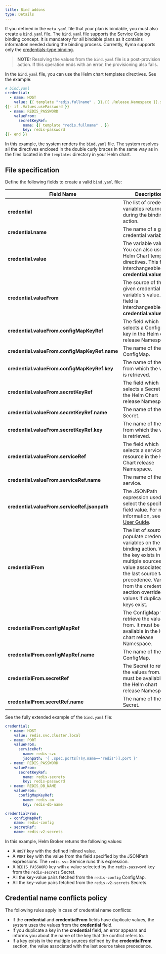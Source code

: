 ```yaml
---
title: Bind addons
type: Details
---
```


If you defined in the `meta.yaml` file that your plan is bindable, you must also create a `bind.yaml` file.
The `bind.yaml` file supports the Service Catalog binding concept. It is mandatory for all bindable plans as it contains information needed during the binding process. Currently, Kyma supports only the [credentials-type binding](https://github.com/openservicebrokerapi/servicebroker/blob/v2.13/spec.md#types-of-binding).   

>**NOTE:** Resolving the values from the `bind.yaml` file is a post-provision action. If this operation ends with an error, the provisioning also fails.

In the `bind.yaml` file, you can use the Helm chart templates directives. See the example:

```yaml
# bind.yaml
credential:
  - name: HOST
    value: {{ template "redis.fullname" . }}.{{ .Release.Namespace }}.svc.cluster.local
{{- if .Values.usePassword }}
  - name: REDIS_PASSWORD
    valueFrom:
      secretKeyRef:
        name: {{ template "redis.fullname" . }}
        key: redis-password
{{- end }}
```
In this example, the system renders the `bind.yaml` file. The system resolves all the directives enclosed in the double curly braces in the same way as in the files located in the `templates` directory in your Helm chart.


## File specification

Define the following fields to create a valid `bind.yaml` file:

|   Field Name   |      Description                       |
|--------------|--------------------------------------------------------------|
| **credential** | The list of credential variables returned during the binding action.  |
| **credential.name** | The name of a given credential variable.  |
| **credential.value** | The variable value. You can also use the Helm Chart templating directives. This field is interchangeable with **credential.valueFrom**. |
| **credential.valueFrom** | The source of the given credential variable's value. This field is interchangeable with **credential.value**.  |
| **credential.valueFrom.configMapKeyRef** | The field which selects a ConfigMap key in the Helm chart release Namespace.    |
| **credential.valueFrom.configMapKeyRef.name** | The name of the ConfigMap.  |
| **credential.valueFrom.configMapKeyRef.key**  | The name of the key from which the value is retrieved.  |
| **credential.valueFrom.secretKeyRef**  | The field which selects a Secret key in the Helm Chart release Namespace.     |
| **credential.valueFrom.secretKeyRef.name**    | The name of the Secret.     |
| **credential.valueFrom.secretKeyRef.key**    | The name of the key from which the value is retrieved. |
| **credential.valueFrom.serviceRef**   | The field which selects a service resource in the Helm Chart release Namespace. |
| **credential.valueFrom.serviceRef.name**    | The name of the service.          |
| **credential.valueFrom.serviceRef.jsonpath**  | The JSONPath expression used to select the specified field value. For more information, see the [User Guide](https://kubernetes.io/docs/user-guide/jsonpath/). |
| **credentialFrom** | The list of sources to populate credential variables on the binding action. When the key exists in multiple sources, the value associated with the last source takes precedence. Variables from the `credential` section override the values if duplicated keys exist. |
| **credentialFrom.configMapRef** | The ConfigMap to retrieve the values from. It must be available in the Helm chart release Namespace. |
| **credentialFrom.configMapRef.name**    | The name of the ConfigMap.   |
| **credentialFrom.secretRef** | The Secret to retrieve the values from. It must be available in the Helm chart release Namespace.  |
| **credentialFrom.secretRef.name**    | The name of the Secret.      |


See the fully extended example of the `bind.yaml` file:

```yaml
credential:
  - name: HOST
    value: redis.svc.cluster.local
  - name: PORT
    valueFrom:
      serviceRef:
        name: redis-svc
        jsonpath: '{ .spec.ports[?(@.name=="redis")].port }'
  - name: REDIS_PASSWORD
    valueFrom:
      secretKeyRef:
        name: redis-secrets
        key: redis-password
  - name: REDIS_DB_NAME
    valueFrom:
      configMapKeyRef:
        name: redis-cm
        key: redis-db-name

credentialFrom:
  - configMapRef:
    name: redis-config
  - secretRef:
    name: redis-v2-secrets
```

In this example, Helm Broker returns the following values:
- A `HOST` key with the defined inlined value.
- A `PORT` key with the value from the field specified by the JSONPath expressions. The `redis-svc` Service runs this expression.
- A `REDIS_PASSWORD` key with a value selected by the `redis-password` key from the `redis-secrets` Secret.
- All the key-value pairs fetched from the `redis-config` ConfigMap.
- All the key-value pairs fetched from the `redis-v2-secrets` Secrets.


## Credential name conflicts policy

The following rules apply in case of credential name conflicts:
- If the **credential** and **credentialFrom** fields have duplicate values, the system uses the values from the **credential** field.
- If you duplicate a key in the **credential** field, an error appears and informs you about the name of the key that the conflict refers to.
- If a key exists in the multiple sources defined by the **credentialFrom** section, the value associated with the last source takes precedence.
